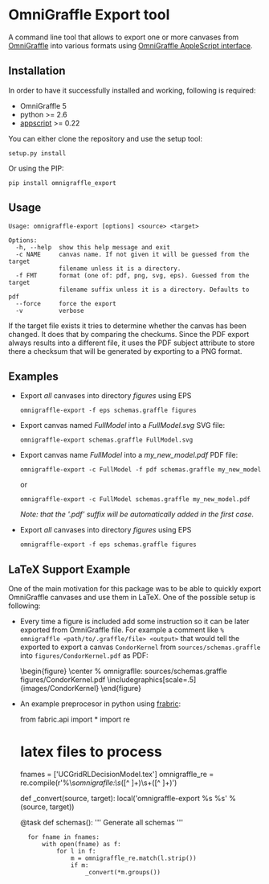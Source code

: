# OmniGraffle Export tool

A command line tool that allows to export one or more canvases from [OmniGraffle](http://www.omnigroup.com/products/omnigraffle/) into various formats using [OmniGraffle AppleScript interface](http://www.omnigroup.com/mailman/archive/omnigraffle-users/2008/004785.html).

## Installation

In order to have it successfully installed and working, following is required:

* OmniGraffle 5
* python >= 2.6
* [appscript](http://appscript.sourceforge.net/py-appscript/index.html) >= 0.22

You can either clone the repository and use the setup tool:

    setup.py install
    
Or using the PIP:

    pip install omnigraffle_export

## Usage

	Usage: omnigraffle-export [options] <source> <target>
	
	Options:
	  -h, --help  show this help message and exit
	  -c NAME     canvas name. If not given it will be guessed from the target
	              filename unless it is a directory.
	  -f FMT      format (one of: pdf, png, svg, eps). Guessed from the target
	              filename suffix unless it is a directory. Defaults to pdf
	  --force     force the export
	  -v          verbose

If the target file exists it tries to determine whether the canvas has been changed. It does that by comparing the checkums. Since the PDF export always results into a different file, it uses the PDF subject attribute to store there a checksum that will be generated by exporting to a PNG format.

## Examples

* Export _all_ canvases into directory _figures_ using EPS

  `omnigraffle-export -f eps schemas.graffle figures`

* Export canvas named _FullModel_ into a _FullModel.svg_ SVG file:

  `omnigraffle-export schemas.graffle FullModel.svg`
	
* Export canvas name _FullModel_ into a _my_new_model.pdf_ PDF file:
    
  `omnigraffle-export -c FullModel -f pdf schemas.graffle my_new_model`

  or

  `omnigraffle-export -c FullModel schemas.graffle my_new_model.pdf`
    
  _Note: that the '.pdf' suffix will be automatically added in the first case._ 
    
* Export _all_ canvases into directory _figures_ using EPS

  `omnigraffle-export -f eps schemas.graffle figures`

## LaTeX Support Example

One of the main motivation for this package was to be able to quickly export OmniGraffle canvases and use them in LaTeX.
One of the possible setup is following:

* Every time a figure is included add some instruction so it can be later exported from OmniGraffle file. For example a comment like `% omnigraffle <path/to/.graffle/file> <output>` that would tell the exported to export a canvas `CondorKernel` from `sources/schemas.graffle` into `figures/CondorKernel.pdf` as PDF:

    \begin{figure}
      \center
      % omnigraflle: sources/schemas.graffle figures/CondorKernel.pdf
      \includegraphics[scale=.5]{images/CondorKernel}
    \end{figure}

* An example preprocesor in python using [frabric](http://docs.fabfile.org/en/1.4.0/index.html):

    from fabric.api import *
    import re

    # latex files to process
    fnames = ['UCGridRLDecisionModel.tex']
    omnigraffle_re = re.compile(r'%\s*omnigraflle:\s*([^ ]+)\s+([^ ]+)')

    def _convert(source, target):
        local('omnigraffle-export %s %s' % (source, target))

    @task
    def schemas():
        '''
        Generate all schemas
        '''
        
        for fname in fnames:
            with open(fname) as f:
                for l in f:
                    m = omnigraffle_re.match(l.strip())
                    if m:
                        _convert(*m.groups())
